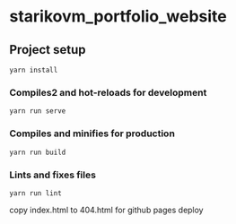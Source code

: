 # starikovm_portfolio_website

## Project setup
```
yarn install
```

### Compiles2 and hot-reloads for development
```
yarn run serve
```

### Compiles and minifies for production
```
yarn run build
```

### Lints and fixes files
```
yarn run lint
```

copy index.html to 404.html for github pages deploy